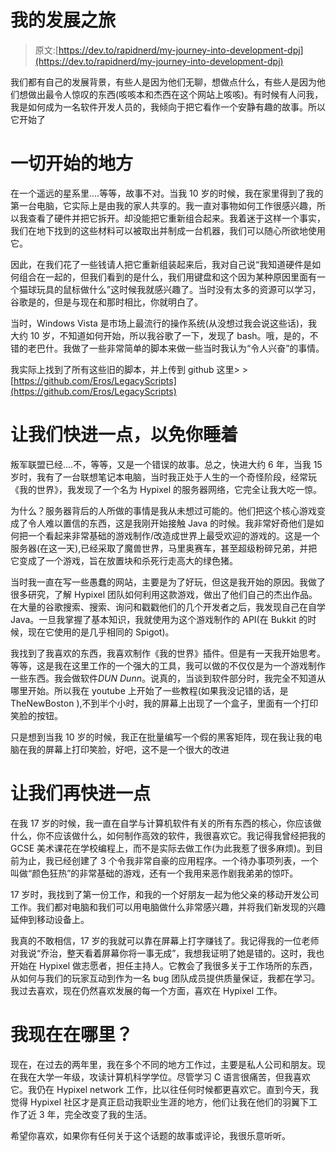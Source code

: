 # 我的发展之旅

> 原文:[https://dev.to/rapidnerd/my-journey-into-development-dpj](https://dev.to/rapidnerd/my-journey-into-development-dpj)

我们都有自己的发展背景，有些人是因为他们无聊，想做点什么，有些人是因为他们想做出最令人惊叹的东西(咳咳本和杰西在这个网站上咳咳)。有时候有人问我，我是如何成为一名软件开发人员的，我倾向于把它看作一个安静有趣的故事。所以它开始了

# [](#where-it-all-began)一切开始的地方

在一个遥远的星系里....等等，故事不对。当我 10 岁的时候，我在家里得到了我的第一台电脑，它实际上是由我的家人共享的。我一直对事物如何工作很感兴趣，所以我查看了硬件并把它拆开。却没能把它重新组合起来。我着迷于这样一个事实，我们在地下找到的这些材料可以被取出并制成一台机器，我们可以随心所欲地使用它。

因此，在我们花了一些钱请人把它重新组装起来后，我对自己说“我知道硬件是如何组合在一起的，但我们看到的是什么，我们用键盘和这个因为某种原因里面有一个猫球玩具的鼠标做什么”这时候我就感兴趣了。当时没有太多的资源可以学习，谷歌是的，但是与现在和那时相比，你就明白了。

当时，Windows Vista 是市场上最流行的操作系统(从没想过我会说这些话)，我大约 10 岁，不知道如何开始，所以我谷歌了一下，发现了 bash。哦，是的，不错的老巴什。我做了一些非常简单的脚本来做一些当时我认为“令人兴奋”的事情。

我实际上找到了所有这些旧的脚本，并上传到 github 这里> >[https://github.com/Eros/LegacyScripts](https://github.com/Eros/LegacyScripts)

# 让我们快进一点，以免你睡着

叛军联盟已经....不，等等，又是一个错误的故事。总之，快进大约 6 年，当我 15 岁时，我有了一台联想笔记本电脑，当时我正处于人生的一个奇怪阶段，经常玩《我的世界》，我发现了一个名为 Hypixel 的服务器网络，它完全让我大吃一惊。

为什么？服务器背后的人所做的事情是我从未想过可能的。他们把这个核心游戏变成了令人难以置信的东西，这是我刚开始接触 Java 的时候。我非常好奇他们是如何把一个看起来非常基础的游戏制作/改造成世界上最受欢迎的游戏的。这是一个服务器(在这一天),已经采取了魔兽世界，马里奥赛车，甚至超级粉碎兄弟，并把它变成了一个游戏，旨在放置块和杀死行走高大的绿色猪。

当时我一直在写一些愚蠢的网站，主要是为了好玩，但这是我开始的原因。我做了很多研究，了解 Hypixel 团队如何利用这款游戏，做出了他们自己的杰出作品。在大量的谷歌搜索、搜索、询问和戳戳他们的几个开发者之后，我发现自己在自学 Java。一旦我掌握了基本知识，我就使用为这个游戏制作的 API(在 Bukkit 的时候，现在它使用的是几乎相同的 Spigot)。

我找到了我喜欢的东西，我喜欢制作《我的世界》插件。但是有一天我开始思考。等等，这是我在这里工作的一个强大的工具，我可以做的不仅仅是为一个游戏制作一些东西。我会做软件*DUN Dunn*。说真的，当谈到软件部分时，我完全不知道从哪里开始。所以我在 youtube 上开始了一些教程(如果我没记错的话，是 TheNewBoston ),不到半个小时，我的屏幕上出现了一个盒子，里面有一个打印笑脸的按钮。

只是想到当我 10 岁的时候，我正在批量编写一个假的黑客矩阵，现在我让我的电脑在我的屏幕上打印笑脸，好吧，这不是一个很大的改进

# [](#lets-fast-forward-a-bit-more)让我们再快进一点

在我 17 岁的时候，我一直在自学与计算机软件有关的所有东西的核心，你应该做什么，你不应该做什么，如何制作高效的软件，我很喜欢它。我记得我曾经把我的 GCSE 美术课花在学校编程上，而不是实际去做工作(为此我惹了很多麻烦)。到目前为止，我已经创建了 3 个令我非常自豪的应用程序。一个待办事项列表，一个叫做“颜色狂热”的非常基础的游戏，还有一个我用来恶作剧我弟弟的惊吓。

17 岁时，我找到了第一份工作，和我的一个好朋友一起为他父亲的移动开发公司工作。我们都对电脑和我们可以用电脑做什么非常感兴趣，并将我们新发现的兴趣延伸到移动设备上。

我真的不敢相信，17 岁的我就可以靠在屏幕上打字赚钱了。我记得我的一位老师对我说“乔治，整天看着屏幕你将一事无成”，我想我证明了她是错的。这时，我也开始在 Hypixel 做志愿者，担任主持人。它教会了我很多关于工作场所的东西，从如何与我们的玩家互动到作为一名 bug 团队成员提供质量保证，我都在学习。我过去喜欢，现在仍然喜欢发展的每一个方面，喜欢在 Hypixel 工作。

# [](#where-am-i-now)我现在在哪里？

现在，在过去的两年里，我在多个不同的地方工作过，主要是私人公司和朋友。现在我在大学一年级，攻读计算机科学学位。尽管学习 C 语言很痛苦，但我喜欢它。我仍在 Hypixel network 工作，比以往任何时候都更喜欢它。直到今天，我觉得 Hypixel 社区才是真正启动我职业生涯的地方，他们让我在他们的羽翼下工作了近 3 年，完全改变了我的生活。

希望你喜欢，如果你有任何关于这个话题的故事或评论，我很乐意听听。